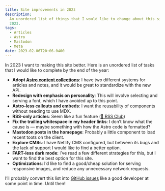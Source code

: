 ```yaml
---
title: Site improvements in 2023
description:
  An unordered list of things that I would like to change about this site in
  2023.
tags:
  - Articles
  - Astro
  - Mastodon
  - Meta
date: 2023-02-06T20:06-0400
---
```


In 2023 I want to making this site better. Here is an unordered list of tasks
that I would like to complete by the end of the year:

- **Adopt
  [Astro content collections](https://docs.astro.build/en/guides/content-collections/)**:
  I have two different systems for articles and notes, and it would be great to
  standardize with the new API.
- **Redesign with emphasis on personality**: This will involve selecting and
  serving a font, which I have avoided up to this point.
- **Astro-less callouts and embeds**: I want the reusability of components
  without needing to use MDX.
- **RSS-only articles**: Seem like a fun feature
  ([🤫 RSS Club](https://daverupert.com/rss-club/))
- **Fix the trailing whitespace in my header links**: I don’t know what the
  cause is — maybe something with how the Astro code is formatted?
- **Mastodon posts in the homepage**: Probably a little component to load recent
  toots on the client.
- **Explore CMSs**: I have Netlify CMS configured, but between its bugs and the
  lack of support I would like to find a better option.
- **FART-less dark mode**: I’ve read a few different strategies for this, but I
  want to find the best option for this site.
- **Optimizations**: I’d like to find a good/cheap solution for serving
  responsive images, and reduce any unnecessary network requests.

I’ll probably convert this list into
[GitHub issues](https://github.com/seanmcp/seanmcp.com/issues) like a good
developer at some point in time. Until then!

